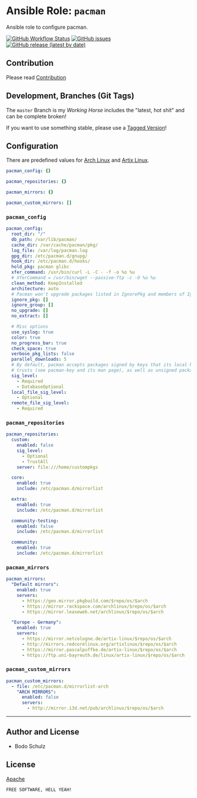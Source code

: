 
# Ansible Role:  `pacman`

Ansible role to configure pacman.

[![GitHub Workflow Status](https://img.shields.io/github/workflow/status/bodsch/ansible-pacman/CI)][ci]
[![GitHub issues](https://img.shields.io/github/issues/bodsch/ansible-pacman)][issues]
[![GitHub release (latest by date)](https://img.shields.io/github/v/release/bodsch/ansible-pacman)][releases]

[ci]: https://github.com/bodsch/ansible-pacman/actions
[issues]: https://github.com/bodsch/ansible-pacman/issues?q=is%3Aopen+is%3Aissue
[releases]: https://github.com/bodsch/ansible-pacman/releases


## Contribution

Please read [Contribution](CONTRIBUTING.md)

## Development,  Branches (Git Tags)

The `master` Branch is my *Working Horse* includes the "latest, hot shit" and can be complete broken!

If you want to use something stable, please use a [Tagged Version](https://github.com/bodsch/ansible-pacman/tags)!

## Configuration

There are predefined values for [Arch Linux](vars/archlinux.yml) and [Artix Linux](vars/artixlinux.yml).

```yaml
pacman_config: {}

pacman_repositories: {}

pacman_mirrors: {}

pacman_custom_mirrors: []
```

### `pacman_config`

```yaml
pacman_config:
  root_dir: "/"
  db_path: /var/lib/pacman/
  cache_dir: /var/cache/pacman/pkg/
  log_file: /var/log/pacman.log
  gpg_dir: /etc/pacman.d/gnupg/
  hook_dir: /etc/pacman.d/hooks/
  hold_pkg: pacman glibc
  xfer_command: /usr/bin/curl -L -C - -f -o %o %u
  # XferCommand = /usr/bin/wget --passive-ftp -c -O %o %u
  clean_method: KeepInstalled
  architecture: auto
  # Pacman won't upgrade packages listed in IgnorePkg and members of IgnoreGroup
  ignore_pkg: []
  ignore_group: []
  no_upgrade: []
  no_extract: []

  # Misc options
  use_syslog: true
  color: true
  no_progress_bar: true
  check_space: true
  verbose_pkg_lists: false
  parallel_downloads: 5
  # By default, pacman accepts packages signed by keys that its local keyring
  # trusts (see pacman-key and its man page), as well as unsigned packages.
  sig_level:
    - Required
    - DatabaseOptional
  local_file_sig_level:
    - Optional
  remote_file_sig_level:
    - Required
```

### `pacman_repositories`

```yaml
pacman_repositories:
  custom:
    enabled: false
    sig_level:
      - Optional
      - TrustAll
    server: file:///home/custompkgs

  core:
    enabled: true
    include: /etc/pacman.d/mirrorlist

  extra:
    enabled: true
    include: /etc/pacman.d/mirrorlist

  community-testing:
    enabled: false
    include: /etc/pacman.d/mirrorlist

  community:
    enabled: true
    include: /etc/pacman.d/mirrorlist
```

### `pacman_mirrors`

```yaml
pacman_mirrors:
  "Default mirrors":
    enabled: true
    servers:
      - https://geo.mirror.pkgbuild.com/$repo/os/$arch
      - https://mirror.rackspace.com/archlinux/$repo/os/$arch
      - https://mirror.leaseweb.net/archlinux/$repo/os/$arch

  "Europe - Germany":
    enabled: true
    servers:
      - https://mirror.netcologne.de/artix-linux/$repo/os/$arch
      - http://mirrors.redcorelinux.org/artixlinux/$repo/os/$arch
      - https://mirror.pascalpuffke.de/artix-linux/$repo/os/$arch
      - https://ftp.uni-bayreuth.de/linux/artix-linux/$repo/os/$arch
```

### `pacman_custom_mirrors`

```yaml
pacman_custom_mirrors:
  - file: /etc/pacman.d/mirrorlist-arch
    "ARCH MIRRORS":
      enabled: false
      servers:
        - http://mirror.i3d.net/pub/archlinux/$repo/os/$arch
```


---

## Author and License

- Bodo Schulz

## License

[Apache](LICENSE)

`FREE SOFTWARE, HELL YEAH!`
